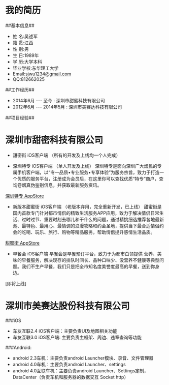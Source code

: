 我的简历
========

##基本信息##
* 姓 名:吴述军
* 籍 贯:江西
* 性 别:男
* 生 日:1989年
* 学 历:大学本科
* 毕业学校:东华理工大学
* Email:sjwu1234@gmail.com
*    QQ:812662025

##工作经历##
* 2014年6月 --- 至今 : 深圳市甜蜜科技有限公司
* 2012年6月 --- 2014年5月 : 深圳市美赛达科技有限公司

##项目经验##

# 深圳市甜密科技有限公司
* 甜密街 iOS客户端 （所有的开发及上线均一个人完成）

* 深圳特专 iOS客户端 （单人开发及上线）
深圳特专是面向深圳广大烟民的专属手机客户端，以“专一品质•专业服务•专享体验”为服务宗旨，致力于打造一个优质的服务平台，注册成为会员后，在这里你可以查找优质“特专”商户，查询卷烟真伪鉴别信息，并获取最新服务资讯。

[深圳特专 AppStore](https://itunes.apple.com/us/app/shen-zhen-te-zhuan/id979093247?l=zh&ls=1&mt=8)

* 新版本甜蜜街 iOS客户端 （老版本弃用，完全重新开发，已上线）
甜蜜街是国内首款专门针对都市情侣的精致生活服务APP应用，致力于解决情侣日常生活、过时过节、重要时刻去哪儿和干什么的问题，通过精挑细选推荐各地最新潮、最特色、最用心、最情调的浪漫攻略和约会圣地，提供当下最合适情侣约会的吃喝、玩乐、旅行、购物等精品服务，帮助情侣提升感情生活品质。

[甜蜜街 AppStore](https://itunes.apple.com/us/app/tian-mi-jie-qing-lu-sheng/id897834118?l=zh&ls=1&mt=8)

* 早餐会 iOS客户端
早餐会是早餐预订平台，致力于为都市白领提供 营养、美味的早餐服务，解决现存的排队时间长、品种口味少、没营养不健康等典型问题。我们不生产早餐，我们只是把全市知名度美誉度最高的早餐，送到你身边。

[即将上线]

# 深圳市美赛达股份科技有限公司
###iOS
* 车友互联2.4 iOS客户端：主要负责UI及地图相关功能
* 车友互联3.0 iOS客户端: 主要负责主框架、周边、违章查询等功能

###Android:
* android 2.3车机：主要负责android Launcher模块、录音、文件管理器
* android 4.0车机：主要负责android Launcher、settings
* android 4.0互联车机：主要负责android Launcher、Settings定制，DataCenter（负责车机和服务器的数据交互 Socket http）



